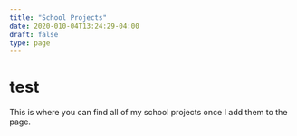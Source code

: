 ```yaml
---
title: "School Projects"
date: 2020-010-04T13:24:29-04:00
draft: false
type: page
---
```


# test

This is where you can find all of my school projects once I add them to the page.

